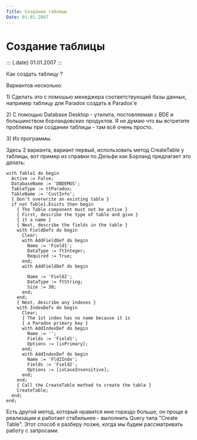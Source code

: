 ```yaml
---
Title: Создание таблицы
Date: 01.01.2007
---
```



Создание таблицы
================

::: {.date}
01.01.2007
:::

Как создать таблицу ?

Вариантов несколько:

1\) Сделать это с помошью менеджера соответствующей базы данных, например
таблицу для Paradox создать в Paradox\'e

2\) С помощью Database Desktop - утилита, постовляемая с BDE и
большинством борландовских продуктов. Я не думаю что вы встретите
проблемы при создании таблицы - там всё очень просто.

3\) Из программы.

Здесь 2 варианта, вариант первый, использовать метод CreateTable у
таблицы, вот пример из справки по Дельфи как Борланд предлагает это
делать:

    with Table1 do begin
      Active := False;  
      DatabaseName := 'DBDEMOS';
      TableType := ttParadox;
      TableName := 'CustInfo';
      { Don't overwrite an existing table }
      if not Table1.Exists then begin
        { The Table component must not be active }
        { First, describe the type of table and give }
        { it a name }
        { Next, describe the fields in the table }
        with FieldDefs do begin
          Clear;
          with AddFieldDef do begin
            Name := 'Field1';
            DataType := ftInteger;
            Required := True;
          end;
          with AddFieldDef do begin
     
            Name := 'Field2';
            DataType := ftString;
            Size := 30;
          end;
        end;
        { Next, describe any indexes }
        with IndexDefs do begin
          Clear;
          { The 1st index has no name because it is
          { a Paradox primary key }
          with AddIndexDef do begin
            Name := '';
            Fields := 'Field1';
            Options := [ixPrimary];
          end;
          with AddIndexDef do begin
            Name := 'Fld2Indx';
            Fields := 'Field2';
            Options := [ixCaseInsensitive];
          end;
        end;
        { Call the CreateTable method to create the table }
        CreateTable;
      end;
    end;

Есть другой метод, который нравится мне гораздо больше, он проще в
реализации и работает стабильнее - выполнить Query типа \"Create
Table\". Этот способ я разберу позже, когда мы будем рассматривать
работу с запросами.
